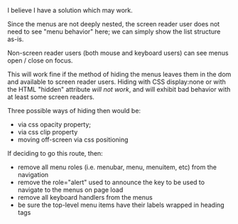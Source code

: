I believe I have a solution which may work.

Since the menus are not deeply nested, the screen reader user does not need to see "menu behavior" here; we can simply show the list structure as-is.

Non-screen reader users (both mouse and keyboard users) can see menus open / close on focus.

This will work fine if the method of hiding the menus leaves them in the dom and available to screen reader users. Hiding with CSS display:none or with the HTML "hidden" attribute *will not work*, and will exhibit bad behavior with at least some screen readers.

Three possible ways of hiding then would be:

- via css opacity property;
- via css clip property
- moving off-screen via css positioning

If deciding to go this route, then:

- remove all menu roles (i.e. menubar, menu, menuitem, etc) from the navigation
- remove the role="alert" used to announce the key to be used to navigate to the menus on page load
- remove all keyboard handlers from the menus
- be sure the top-level menu items have their labels wrapped in heading tags


